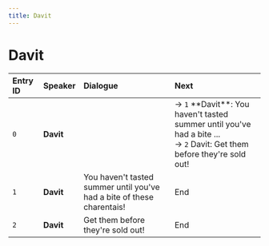 ```yaml
---
title: Davit
---
```


# Davit


| Entry ID | Speaker | Dialogue | Next |
| :------- | :------ | :------- | :------------ |
| `0` | **Davit** |  | → `1` \*\*Davit\*\*: You haven't tasted summer until you've had a bite \.\.\.<br>→ `2` Davit: Get them before they're sold out\! |
| `1` | **Davit** | You haven't tasted summer until you've had a bite of these charentais\! | End |
| `2` | **Davit** | Get them before they're sold out\! | End |
